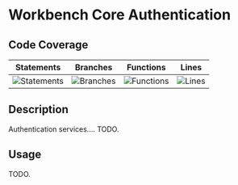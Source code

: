# Workbench Core Authentication

## Code Coverage
| Statements                  | Branches                | Functions                 | Lines             |
| --------------------------- | ----------------------- | ------------------------- | ----------------- |
| ![Statements](https://img.shields.io/badge/statements-81.67%25-yellow.svg?style=flat) | ![Branches](https://img.shields.io/badge/branches-91.48%25-brightgreen.svg?style=flat) | ![Functions](https://img.shields.io/badge/functions-89.74%25-yellow.svg?style=flat) | ![Lines](https://img.shields.io/badge/lines-80.64%25-yellow.svg?style=flat) |

## Description
Authentication services.... TODO.

## Usage
TODO.